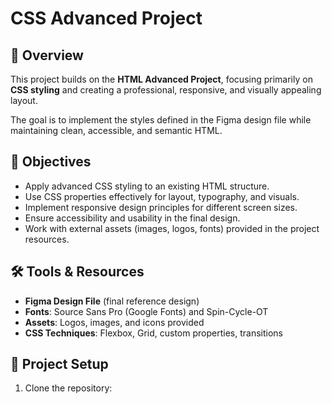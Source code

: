 # CSS Advanced Project

## 📌 Overview
This project builds on the **HTML Advanced Project**, focusing primarily on **CSS styling** and creating a professional, responsive, and visually appealing layout.

The goal is to implement the styles defined in the Figma design file while maintaining clean, accessible, and semantic HTML.

## 🎨 Objectives
- Apply advanced CSS styling to an existing HTML structure.
- Use CSS properties effectively for layout, typography, and visuals.
- Implement responsive design principles for different screen sizes.
- Ensure accessibility and usability in the final design.
- Work with external assets (images, logos, fonts) provided in the project resources.

## 🛠️ Tools & Resources
- **Figma Design File** (final reference design)
- **Fonts**: Source Sans Pro (Google Fonts) and Spin-Cycle-OT
- **Assets**: Logos, images, and icons provided
- **CSS Techniques**: Flexbox, Grid, custom properties, transitions

## 🚀 Project Setup
1. Clone the repository:
